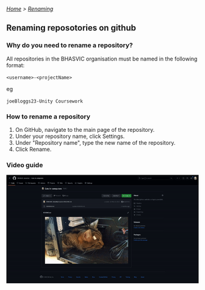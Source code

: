 *[Home](../README.md) > [Renaming](renaming.md)*

## Renaming reposotories on github

### Why do you need to rename a repository?

All repositories in the BHASVIC organisation must be named in the following format:

`<username>-<projectName>`

eg

`joeBloggs23-Unity Coursework`

### How to rename a repository

1. On GitHub, navigate to the main page of the repository.
2. Under your repository name, click Settings.
3. Under "Repository name", type the new name of the repository.
4. Click Rename.

### Video guide

![Renaming a repository](../Media/renaming.gif)